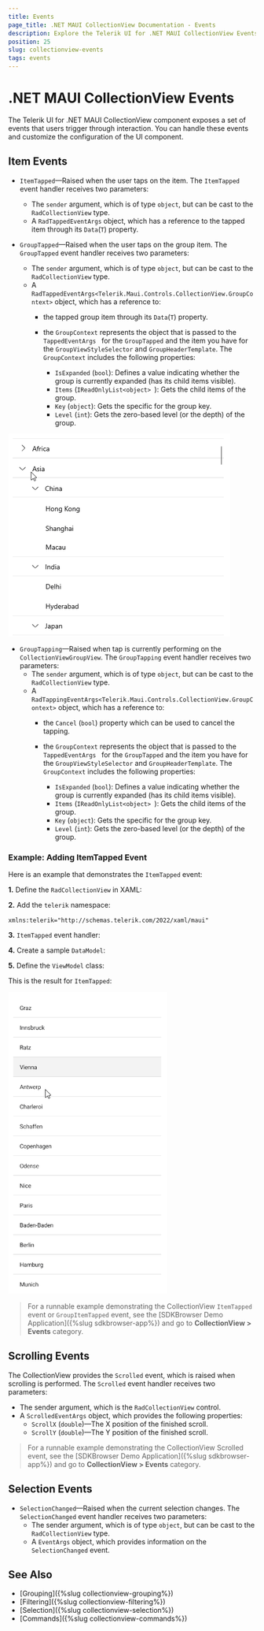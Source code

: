 ```yaml
---
title: Events
page_title: .NET MAUI CollectionView Documentation - Events
description: Explore the Telerik UI for .NET MAUI CollectionView Events like Item Events and Selection Events.
position: 25
slug: collectionview-events
tags: events
---
```


# .NET MAUI CollectionView Events

The Telerik UI for .NET MAUI CollectionView component exposes a set of events that users trigger through interaction. You can handle these events and customize the configuration of the UI component.

## Item Events

* `ItemTapped`&mdash;Raised when the user taps on the item. The `ItemTapped` event handler receives two parameters:
	* The `sender` argument, which is of type `object`, but can be cast to the `RadCollectionView` type.
	* A `RadTappedEventArgs` object, which has a reference to the tapped item through its `Data`(`T`) property.

* `GroupTapped`&mdash;Raised when the user taps on the group item. The `GroupTapped` event handler receives two parameters:
	* The `sender` argument, which is of type `object`, but can be cast to the `RadCollectionView` type.
	* A `RadTappedEventArgs<Telerik.Maui.Controls.CollectionView.GroupContext>` object, which has a reference to:
		* the tapped group item through its `Data`(`T`) property.
		* the `GroupContext` represents the object that is passed to the `TappedEventArgs ` for the `GroupTapped` and the item you have for the `GroupViewStyleSelector` and `GroupHeaderTemplate`. The `GroupContext` includes the following properties:

			* `IsExpanded` (`bool`): Defines a value indicating whether the group is currently expanded (has its child items visible).
			* `Items` (`IReadOnlyList<object> `): Gets the child items of the group.
			* `Key` (`object`): Gets the specific for the group key.
			* `Level` (`int`): Gets the zero-based level (or the depth) of the group.

![.NET MAUI CollectionView Group Tapped](images/collectionview-group-tapped.gif "Telerik .NET MAUI CollectionView")

* `GroupTapping`&mdash;Raised when tap is currently performing on the `CollectionViewGroupView`. The `GroupTapping` event handler receives two parameters:
	* The `sender` argument, which is of type `object`, but can be cast to the `RadCollectionView` type.
	* A `RadTappingEventArgs<Telerik.Maui.Controls.CollectionView.GroupContext>` object, which has a reference to:
		* the `Cancel` (`bool`) property which can be used to cancel the tapping.
		* the `GroupContext` represents the object that is passed to the `TappedEventArgs ` for the `GroupTapped` and the item you have for the `GroupViewStyleSelector` and `GroupHeaderTemplate`. The `GroupContext` includes the following properties:

			* `IsExpanded` (`bool`): Defines a value indicating whether the group is currently expanded (has its child items visible).
			* `Items` (`IReadOnlyList<object> `): Gets the child items of the group.
			* `Key` (`object`): Gets the specific for the group key.
			* `Level` (`int`): Gets the zero-based level (or the depth) of the group.

### Example: Adding ItemTapped Event

Here is an example that demonstrates the `ItemTapped` event:

**1.** Define the `RadCollectionView` in XAML:

<snippet id='collectionview-item-tapped'/>

**2.** Add the `telerik` namespace:

```XAML
xmlns:telerik="http://schemas.telerik.com/2022/xaml/maui"
```

**3.** `ItemTapped` event handler:

<snippet id='collectionview-item-tapped-event' />

**4.** Create a sample `DataModel`:

<snippet id='collectionview-datamodel' />

**5.** Define the `ViewModel` class:

<snippet id='collectionview-viewmodel' />

This is the result for `ItemTapped`:

![.NET MAUI CollectionView ItemTapped](images/collectionview-item-tapped.gif "Telerik .NET MAUI CollectionView")

> For a runnable example demonstrating the CollectionView `ItemTapped` event or `GroupItemTapped` event, see the [SDKBrowser Demo Application]({%slug sdkbrowser-app%}) and go to **CollectionView > Events** category.

## Scrolling Events

The CollectionView provides the `Scrolled` event, which is raised when scrolling is performed. The `Scrolled` event handler receives two parameters:

* The sender argument, which is the `RadCollectionView` control.
* A `ScrolledEventArgs` object, which provides the following properties:
	* `ScrollX` (`double`)&mdash;The X position of the finished scroll.
	* `ScrollY` (`double`)&mdash;The Y position of the finished scroll.

> For a runnable example demonstrating the CollectionView Scrolled event, see the [SDKBrowser Demo Application]({%slug sdkbrowser-app%}) and go to **CollectionView > Events** category.


## Selection Events

* `SelectionChanged`&mdash;Raised when the current selection changes. The `SelectionChanged` event handler receives two parameters:
	* The sender argument, which is of type `object`, but can be cast to the `RadCollectionView` type.
	* A `EventArgs` object, which provides information on the `SelectionChanged` event.

## See Also

- [Grouping]({%slug collectionview-grouping%})
- [Filtering]({%slug collectionview-filtering%})
- [Selection]({%slug collectionview-selection%})
- [Commands]({%slug collectionview-commands%})
